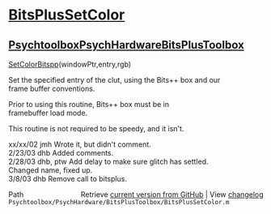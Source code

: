 # [BitsPlusSetColor](BitsPlusSetColor)
## [Psychtoolbox](Psychtoolbox)[PsychHardware](PsychHardware)[BitsPlusToolbox](BitsPlusToolbox)

[SetColorBitspp](SetColorBitspp)(windowPtr,entry,rgb)  
  
Set the specified entry of the clut, using the Bits++ box and our  
frame buffer conventions.  
  
Prior to using this routine, Bits++ box must be in  
framebuffer load mode.  
  
This routine is not required to be speedy, and it isn't.  
  
xx/xx/02  jmh  Wrote it, but didn't comment.  
2/23/03   dhb  Added comments.  
2/28/03   dhb, ptw  Add delay to make sure glitch has settled.  
               Changed name, fixed up.  
3/8/03    dhb  Remove call to bitsplus.  




<div class="code_header" style="text-align:right;">
  <span style="float:left;">Path&nbsp;&nbsp;</span> <span class="counter">Retrieve <a href=
  "https://raw.github.com/Psychtoolbox-3/Psychtoolbox-3/beta/Psychtoolbox/PsychHardware/BitsPlusToolbox/BitsPlusSetColor.m">current version from GitHub</a> | View <a href=
  "https://github.com/Psychtoolbox-3/Psychtoolbox-3/commits/beta/Psychtoolbox/PsychHardware/BitsPlusToolbox/BitsPlusSetColor.m">changelog</a></span>
</div>
<div class="code">
  <code>Psychtoolbox/PsychHardware/BitsPlusToolbox/BitsPlusSetColor.m</code>
</div>

